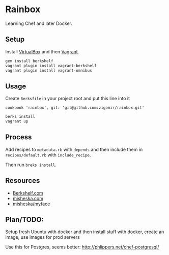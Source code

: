 # Rainbox

Learning Chef and later Docker.

## Setup

Install [VirtualBox](https://www.virtualbox.org/) and then [Vagrant](http://www.vagrantup.com/).

```bash
gem install berkshelf
vagrant plugin install vagrant-berkshelf
vagrant plugin install vagrant-omnibus
```

## Usage

Create `Berksfile` in your project root and put this line into it

```
cookbook 'rainbox', git: 'git@github.com:zigomir/rainbox.git'
```

```bash
berks install
vagrant up
```

## Process

Add recipes to `metadata.rb` with `depends` and then include them in `recipes/default.rb` with `include_recipe`.

Then run `breks install`.

## Resources

- [Berkshelf.com](http://berkshelf.com/)
- [misheska.com](http://misheska.com/blog/2013/06/16/getting-started-writing-chef-cookbooks-the-berkshelf-way/)
- [misheska/myface](https://github.com/misheska/myface)

## Plan/TODO:

Setup fresh Ubuntu with docker and then install stuff with docker, create an image, use images for prod servers

Use this for Postgres, seems better: http://phlippers.net/chef-postgresql/
